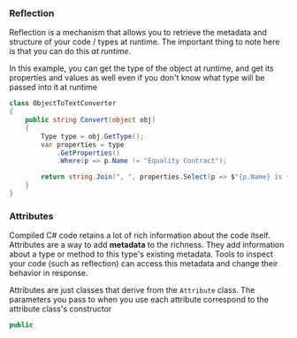 ### Reflection

Reflection is a mechanism that allows you to retrieve the metadata and structure of your code / types at runtime. The important thing to note here is that you can do this *at runtime*.

In this example, you can get the type of the object at runtime, and get its properties and values as well even if you don't know what type will be passed into it at runtime

```cs
class ObjectToTextConverter
{
    public string Convert(object obj)
    {
        Type type = obj.GetType();
        var properties = type
            .GetProperties()
            .Where(p => p.Name != "Equality Contract");

        return string.Join(", ", properties.Select(p => $"{p.Name} is {p.GetValue(obj)}"));
    }
}
```

### Attributes
Compiled C# code retains a lot of rich information about the code itself. Attributes are a way to add **metadata** to the richness. They add information about a type or method to this type's existing metadata. Tools to inspect your code (such as reflection) can access this metadata and change their behavior in response.

Attributes are just classes that derive from the `Attribute` class. The parameters you pass to when you use each attribute correspond to the attribute class's constructor

```cs
public 
```
